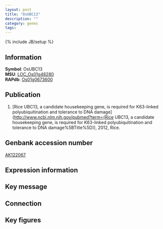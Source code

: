 ```yaml
---
layout: post
title: "OsUBC13"
description: ""
category: genes
tags: 
---
```

{% include JB/setup %}

## Information
__Symbol__: OsUBC13  
__MSU__: [LOC_Os01g48280](http://rice.plantbiology.msu.edu/cgi-bin/ORF_infopage.cgi?orf=LOC_Os01g48280)  
__RAPdb__: [Os01g0673600](http://rapdb.dna.affrc.go.jp/viewer/gbrowse_details/irgsp1?name=Os01g0673600)  

## Publication
1. [Rice UBC13, a candidate housekeeping gene, is required for K63-linked polyubiquitination and tolerance to DNA damage](http://www.ncbi.nlm.nih.gov/pubmed?term=(Rice UBC13, a candidate housekeeping gene, is required for K63-linked polyubiquitination and tolerance to DNA damage%5BTitle%5D)), 2012, Rice.

## Genbank accession number
[AK122067](http://www.ncbi.nlm.nih.gov/nuccore/AK122067)

## Expression information

## Key message

## Connection

## Key figures


